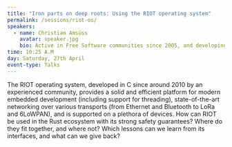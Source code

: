 ```yaml
---
title: "Iron parts on deep roots: Using the RIOT operating system"
permalink: /sessions/riot-os/
speakers: 
  - name: Christian Amsüss
    avatar: speaker.jpg
    bio: Active in Free Software communities since 2005, and developing with embedded devices and their networks since 2011. Currently working with etonomy on facilitating more intelligent use of local and grid power.
time: 10:25 A.M
day: Saturday, 27th April
event-type: Talks
---
```


The RIOT operating system, developed in C since around 2010 by an experienced community, provides a solid and efficient platform for modern embedded development (including support for threading), state-of-the-art networking over various transports (from Ethernet and Bluetooth to LoRa and 6LoWPAN), and is supported on a plethora of devices. How can RIOT be used in the Rust ecosystem with its strong safety guarantees? Where do they fit together, and where not? Which lessons can we learn from its interfaces, and what can we give back?